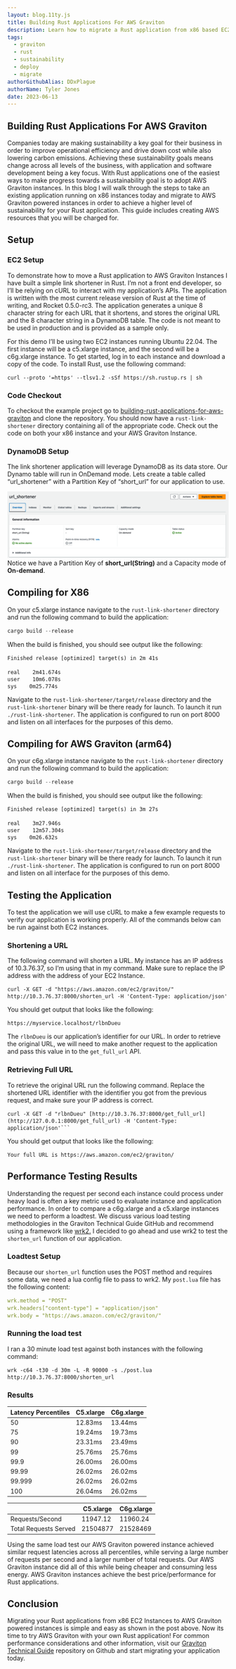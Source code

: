 ```yaml
---
layout: blog.11ty.js
title: Building Rust Applications For AWS Graviton
description: Learn how to migrate a Rust application from x86 based EC2 Instances to arm64-based Graviton EC2 Instances
tags:
  - graviton
  - rust
  - sustainability
  - deploy
  - migrate
authorGithubAlias: DDxPlague
authorName: Tyler Jones
date: 2023-06-13
---
```


## Building Rust Applications For AWS Graviton

Companies today are making sustainability a key goal for their business in order to improve operational efficiency and drive down cost while also lowering carbon emissions. Achieving these sustainability goals means change across all levels of the business, with application and software development being a key focus. With Rust applications one of the easiest ways to make progress towards a sustainability goal is to adopt AWS Graviton instances. In this blog I will walk through the steps to take an existing application running on x86 instances today and migrate to AWS Graviton powered instances in order to achieve a higher level of sustainability for your Rust application. This guide includes creating AWS resources that you will be charged for.

## Setup

### EC2 Setup

To demonstrate how to move a Rust application to AWS Graviton Instances I have built a simple link shortener in Rust. I’m not a front end developer, so I’ll be relying on cURL to interact with my application’s APIs. The application is written with the most current release version of Rust at the time of writing, and Rocket 0.5.0-rc3. The application generates a unique 8 character string for each URL that it shortens, and stores the original URL and the 8 character string in a DynamoDB table. The code is not meant to be used in production and is provided as a sample only.

For this demo I’ll be using two EC2 instances running Ubuntu 22.04. The first instance will be a c5.xlarge instance, and the second will be a c6g.xlarge instance. To get started, log in to each instance and download a copy of the code. To install Rust, use the following command:

```shell
curl --proto '=https' --tlsv1.2 -sSf https://sh.rustup.rs | sh
```

### Code Checkout

To checkout the example project go to [building-rust-applications-for-aws-graviton](https://github.com/build-on-aws/building-rust-applications-for-aws-graviton) and clone the repository. You should now have a `rust-link-shortener` directory containing all of the appropriate code. Check out the code on both your x86 instance and your AWS Graviton Instance.

### DynamoDB Setup

The link shortener application will leverage DynamoDB as its data store. Our Dynamo table will run in OnDemand mode. Lets create a table called “url_shortener” with a Partition Key of “short_url” for our application to use.

![DynamoDB Setup](images/dynamo-setup.jpg)Notice we have a Partition Key of **short_url(String)** and a Capacity mode of **On-demand**.

## Compiling for X86

On your c5.xlarge instance navigate to the `rust-link-shortener` directory and run the following command to build the application:

```rust
cargo build --release
```

When the build is finished, you should see output like the following:

```shell
Finished release [optimized] target(s) in 2m 41s

real    2m41.674s
user    10m6.078s
sys    0m25.774s
```

Navigate to the `rust-link-shortener/target/release` directory and the `rust-link-shortener` binary will be there ready for launch. To launch it run `./rust-link-shortener`. The application is configured to run on port 8000 and listen on all interfaces for the purposes of this demo.

## Compiling for AWS Graviton (arm64)

On your c6g.xlarge instance navigate to the `rust-link-shortener` directory and run the following command to build the application:

```rust
cargo build --release
```

When the build is finished, you should see output like the following:

```shell
Finished release [optimized] target(s) in 3m 27s

real    3m27.946s
user    12m57.304s
sys    0m26.632s
```

Navigate to the `rust-link-shortener/target/release` directory and the `rust-link-shortener` binary will be there ready for launch. To launch it run `./rust-link-shortener`. The application is configured to run on port 8000 and listen on all interface for the purposes of this demo.

## Testing the Application

To test the application we will use cURL to make a few example requests to verify our application is working properly. All of the commands below can be run against both EC2 instances.

### Shortening a URL

The following command will shorten a URL. My instance has an IP address of 10.3.76.37, so I’m using that in my command. Make sure to replace the IP address with the address of your EC2 Instance.

```shell
curl -X GET -d "https://aws.amazon.com/ec2/graviton/" http://10.3.76.37:8000/shorten_url -H 'Content-Type: application/json'
```

You should get output that looks like the following:

```shell
https://myservice.localhost/rlbnDueu
```

The `rlbnDueu` is our application’s identifier for our URL. In order to retrieve the original URL, we will need to make another request to the application and pass this value in to the `get_full_url` API.

### Retrieving Full URL

To retrieve the original URL run the following command. Replace the shortened URL identifier with the identifier you got from the previous request, and make sure your IP address is correct.

```shell
curl -X GET -d "rlbnDueu" [http://10.3.76.37:8000/get_full_url](http://127.0.0.1:8000/get_full_url) -H 'Content-Type: application/json'```
```

You should get output that looks like the following:

```shell
Your full URL is https://aws.amazon.com/ec2/graviton/
```

## Performance Testing Results

Understanding the request per second each instance could process under heavy load is often a key metric used to evaluate instance and application performance. In order to compare a c6g.xlarge and a c5.xlarge instances we need to perform a loadtest. We discuss various load testing methodologies in the Graviton Technical Guide GitHub and recommend using  a framework like [wrk2.](https://github.com/kinvolk/wrk2) I decided to go ahead and use wrk2 to test the `shorten_url` function of our application.

### Loadtest Setup

Because our `shorten_url` function uses the POST method and requires some data, we need a lua config file to pass to wrk2. My `post.lua` file has the following content:

```yaml
wrk.method = "POST"
wrk.headers["content-type"] = "application/json"
wrk.body = "https://aws.amazon.com/ec2/graviton/"
```

### Running the load test

I ran a 30 minute load test against both instances with the following command:

```shell
wrk -c64 -t30 -d 30m -L -R 90000 -s ./post.lua http://10.3.76.37:8000/shorten_url
```

### Results

|Latency Percentiles |C5.xlarge |C6g.xlarge |
|--- |--- |--- |
|50 |12.83ms |13.44ms |
|75 |19.24ms |19.73ms |
|90 |23.31ms |23.49ms |
|99 |25.76ms |25.76ms |
|99.9 |26.00ms |26.00ms |
|99.99 |26.02ms |26.02ms |
|99.999 |26.02ms |26.02ms |
|100 |26.04ms |26.02ms |

| |C5.xlarge |C6g.xlarge |
|--- |--- |--- |
|Requests/Second |11947.12 |11960.24 |
|Total Requests Served |21504877 |21528469 |

Using the same load test our AWS Graviton powered instance achieved similar request latencies across all percentiles, while serving a large number of requests per second and a larger number of total requests. Our AWS Graviton instance did all of this while being cheaper and consuming less energy. AWS Graviton instances achieve the best price/performance for Rust applications.

## Conclusion

Migrating your Rust applications from x86 EC2 Instances to AWS Graviton powered instances is simple and easy as shown in the post above. Now its time to try AWS Graviton with your own Rust application! For common performance considerations and other information, visit our [Graviton Technical Guide](https://github.com/aws/aws-graviton-getting-started/blob/main/rust.md) repository on Github and start migrating your application today.
